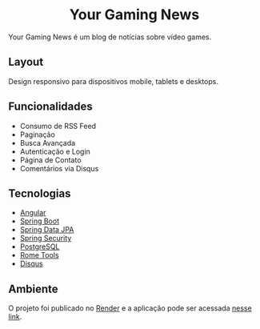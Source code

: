 <h1 align="center">
  Your Gaming News
</h1>

<p>
Your Gaming News é um blog de notícias sobre vídeo games.
</p>

## Layout

Design responsivo para dispositivos mobile, tablets e desktops.

## Funcionalidades

- Consumo de RSS Feed
- Paginação
- Busca Avançada
- Autenticação e Login
- Página de Contato
- Comentários via Disqus

## Tecnologias
 
- [Angular](https://angular.io/)
- [Spring Boot](https://spring.io/projects/spring-boot)
- [Spring Data JPA](https://spring.io/projects/spring-data-jpa)
- [Spring Security](https://spring.io/projects/spring-security)
- [PostgreSQL](https://www.postgresql.org/)
- [Rome Tools](https://rometools.github.io/rome/)
- [Disqus](https://disqus.com/)

## Ambiente

O projeto foi publicado no [Render](https://render.com) e a aplicação pode ser acessada [nesse link](https://yourgamingnews.onrender.com).